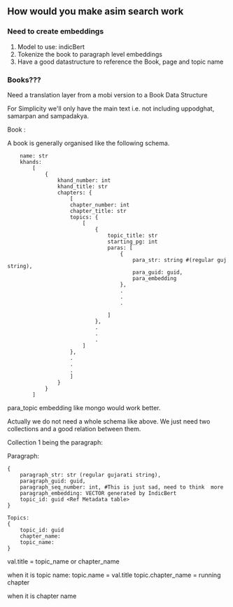 ## How would you make asim search work ##

### Need to create embeddings ###

1. Model to use: indicBert
2. Tokenize the book to paragraph level embeddings
3. Have a good datastructure to reference the Book, page and topic name


### Books??? ###

Need a translation layer from a mobi version to a Book Data Structure

For Simplicity we'll only have the main text i.e. not including uppodghat, samarpan and sampadakya. 



Book : 


A book is generally organised like the following schema.

```
    name: str
    khands:
        [
            {
                khand_number: int
                khand_title: str 
                chapters: {
                    [
                    chapter_number: int
                    chapter_title: str
                    topics: {
                        [
                            {
                                topic_title: str
                                starting_pg: int
                                paras: [
                                    {
                                        para_str: string #(regular guj string),
                                        para_guid: guid,
                                        para_embedding
                                    },
                                    .
                                    .
                                    .

                                ]
                            },
                            .
                            .
                            .
                        ]
                    },
                    .
                    .
                    .
                    ]
                }
            }     
        ]

```

para_topic embedding like mongo would work better.

Actually we do not need a whole schema like above. We just need two collections and a good relation between them.

Collection 1 being the paragraph:

Paragraph:

```
{
    paragraph_str: str (regular gujarati string),
    paragraph_guid: guid,
    paragraph_seq_number: int, #This is just sad, need to think  more
    paragraph_embedding: VECTOR generated by IndicBert
    topic_id: guid <Ref Metadata table>
}
```

```
Topics:
{
    topic_id: guid    
    chapter_name:
    topic_name:    
}
```

val.title = topic_name or chapter_name

when it is topic name:
topic.name = val.title
topic.chapter_name = running chapter

when it is chapter name

